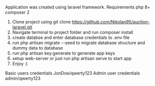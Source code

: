 Application was created using laravel framework. Requirements php 8+ composer 2 

1. Clone project using git clone https://github.com/Nikolan95/auction-laravel.git
2. Navigate terminal to project folder and run composer install 
3. create databse and enter database credentials to .env file
4. run php artisan migrate --seed to migrate database structure and dummy data to database
5. run php artisan key:generate to generate app keys
6. setup web-server or just run php artisan serve to start app
7. Enjoy :)

Basic users credentials JonDoe/qwerty123
Admin user credentials admin/qwerty123
